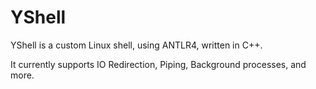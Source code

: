 # YShell

YShell is a custom Linux shell, using ANTLR4, written in C++.

It currently supports IO Redirection, Piping, Background processes, and more.
